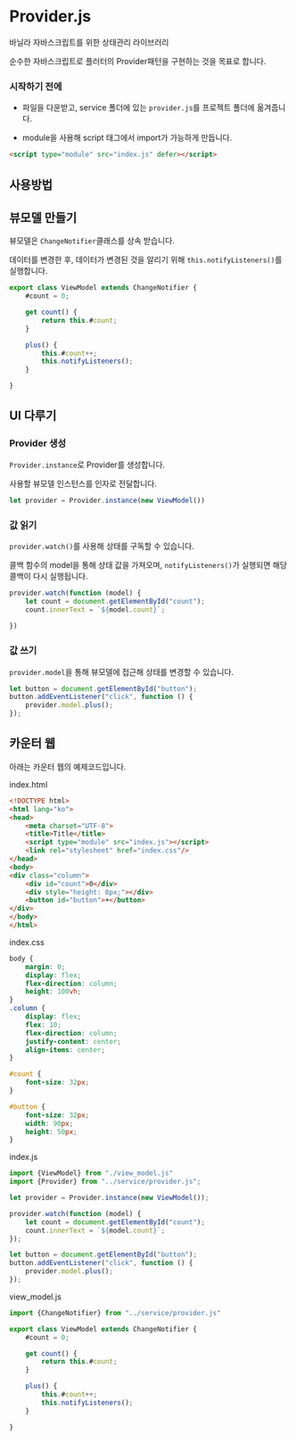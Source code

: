 # Provider.js
바닐라 자바스크립트를 위한 상태관리 라이브러리

순수한 자바스크립트로 플러터의 Provider패턴을 구현하는 것을 목표로 합니다.





### 시작하기 전에

- 파일을 다운받고, service 폴더에 있는 `provider.js`를 프로젝트 폴더에 옮겨줍니다.


- module을 사용해 script 태그에서 import가 가능하게 만듭니다.

```html
<script type="module" src="index.js" defer></script>
```



## 사용방법

## 뷰모델 만들기

뷰모델은 `ChangeNotifier`클래스를 상속 받습니다.

데이터를 변경한 후, 데이터가 변경된 것을 알리기 위해 `this.notifyListeners()`를 실행합니다.

```javascript
export class ViewModel extends ChangeNotifier {
    #count = 0;

    get count() {
        return this.#count;
    }

    plus() {
        this.#count++;
        this.notifyListeners();
    }

}
```
## UI 다루기

### Provider 생성

`Provider.instance`로 Provider를 생성합니다.

사용할 뷰모델 인스턴스를 인자로 전달합니다.

```javascript
let provider = Provider.instance(new ViewModel())
```

### 값 읽기
`provider.watch()`를 사용해 상태를 구독할 수 있습니다.

콜백 함수의 model을 통해 상태 값을 가져오며, `notifyListeners()`가 실행되면 해당 콜백이 다시 실행됩니다.

```javascript
provider.watch(function (model) {
    let count = document.getElementById("count");
    count.innerText = `${model.count}`;
    
})
```

### 값 쓰기

`provider.model`을 통해 뷰모델에 접근해 상태를 변경할 수 있습니다.

```javascript
let button = document.getElementById("button");
button.addEventListener("click", function () {
    provider.model.plus();
});

```


## 카운터 웹

아래는 카운터 웹의 예제코드입니다.

index.html

```html
<!DOCTYPE html>
<html lang="ko">
<head>
    <meta charset="UTF-8">
    <title>Title</title>
    <script type="module" src="index.js"></script>
    <link rel="stylesheet" href="index.css"/>
</head>
<body>
<div class="column">
    <div id="count">0</div>
    <div style="height: 8px;"></div>
    <button id="button">+</button>
</div>
</body>
</html>
```

index.css

```css
body {
    margin: 0;
    display: flex;
    flex-direction: column;
    height: 100vh;
}
.column {
    display: flex;
    flex: 10;
    flex-direction: column;
    justify-content: center;
    align-items: center;
}

#count {
    font-size: 32px;
}

#button {
    font-size: 32px;
    width: 90px;
    height: 50px;
}
```

index.js

```javascript
import {ViewModel} from "./view_model.js"
import {Provider} from "../service/provider.js";

let provider = Provider.instance(new ViewModel());

provider.watch(function (model) {
    let count = document.getElementById("count");
    count.innerText = `${model.count}`;
});

let button = document.getElementById("button");
button.addEventListener("click", function () {
    provider.model.plus();
});

```


view_model.js

```javascript
import {ChangeNotifier} from "../service/provider.js"

export class ViewModel extends ChangeNotifier {
    #count = 0;

    get count() {
        return this.#count;
    }

    plus() {
        this.#count++;
        this.notifyListeners();
    }

}
```

